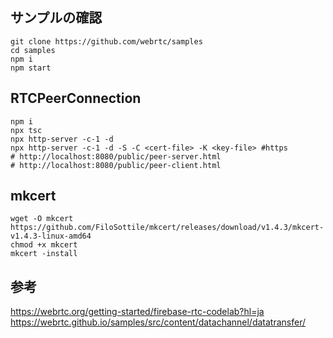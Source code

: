 
## サンプルの確認
```
git clone https://github.com/webrtc/samples
cd samples
npm i 
npm start
```

## RTCPeerConnection
```:Build and Run
npm i
npx tsc
npx http-server -c-1 -d 
npx http-server -c-1 -d -S -C <cert-file> -K <key-file> #https
# http://localhost:8080/public/peer-server.html
# http://localhost:8080/public/peer-client.html
```


## mkcert
```
wget -O mkcert https://github.com/FiloSottile/mkcert/releases/download/v1.4.3/mkcert-v1.4.3-linux-amd64
chmod +x mkcert
mkcert -install
```
参考
---
https://webrtc.org/getting-started/firebase-rtc-codelab?hl=ja
https://webrtc.github.io/samples/src/content/datachannel/datatransfer/
